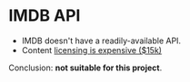 # IMDB API

 - IMDB doesn't have a readily-available API.
 - Content [licensing is expensive ($15k)](http://stackoverflow.com/a/2204984/199360)

 Conclusion: **not suitable for this project**.

 
